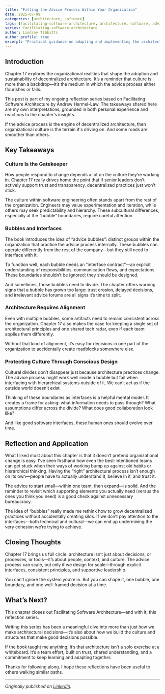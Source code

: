 ```yaml
---
title: "Fitting the Advice Process Within Your Organization"
date: 2025-07-09
categories: [architecture, software]
tags: [facilitating-software-architecture, architecture, software, advice-process, organizational-change]
series: facilitating-software-architecture
author: Lindsey Tibbitts
author_profile: true
excerpt: "Practical guidance on adapting and implementing the architecture advice process to fit your organization's unique culture, structure, and constraints while maintaining its core principles."
---
```


## Introduction

Chapter 17 explores the organizational realities that shape the adoption and sustainability of decentralized architecture. It’s a reminder that culture is more than a backdrop—it’s the medium in which the advice process either flourishes or fails.

This post is part of my ongoing reflection series based on Facilitating Software Architecture by Andrew Harmel-Law. The takeaways shared here are my own interpretations, grounded in both personal experience and reactions to the chapter's insights.

If the advice process is the engine of decentralized architecture, then organizational culture is the terrain it's driving on. And some roads are smoother than others.

## Key Takeaways

### Culture Is the Gatekeeper

How people respond to change depends a lot on the culture they’re working in. Chapter 17 really drives home the point that if senior leaders don’t actively support trust and transparency, decentralized practices just won’t stick.

The culture within software engineering often stands apart from the rest of the organization. Engineers may value experimentation and iteration, while others may seek predictability and hierarchy. These subcultural differences, especially at the “bubble” boundaries, require careful attention.

### Bubbles and Interfaces

The book introduces the idea of “advice bubbles”: distinct groups within the organization that practice the advice process internally. These bubbles can operate differently from the rest of the company—but they still need to interface with it.

To function well, each bubble needs an “interface contract”—an explicit understanding of responsibilities, communication flows, and expectations. These boundaries shouldn’t be ignored; they should be designed.

And sometimes, those bubbles need to divide. The chapter offers warning signs that a bubble has grown too large: trust erosion, delayed decisions, and irrelevant advice forums are all signs it’s time to split.

### Architecture Requires Alignment

Even with multiple bubbles, some artifacts need to remain consistent across the organization. Chapter 17 also makes the case for keeping a single set of architectural principles and one shared tech radar, even if each team applies them differently.

Without that kind of alignment, it’s easy for decisions in one part of the organization to accidentally create roadblocks somewhere else.

### Protecting Culture Through Conscious Design

Cultural divides don’t disappear just because architecture practices change. The advice process might work well inside a bubble but fail when interfacing with hierarchical systems outside of it. We can’t act as if the outside world doesn’t exist.

Thinking of these boundaries as interfaces is a helpful mental model. It creates a frame for asking: what information needs to pass through? What assumptions differ across the divide? What does good collaboration look like?

And like good software interfaces, these human ones should evolve over time.

## Reflection and Application

What I liked most about this chapter is that it doesn’t pretend organizational change is easy. I’ve seen firsthand how even the best-intentioned teams can get stuck when their ways of working bump up against old habits or hierarchical thinking. Having the “right” architectural process isn’t enough on its own—people have to actually understand it, believe in it, and trust it.

The advice to start small—within one team, then expand—is solid. And the reminder to revisit which supporting elements you actually need (versus the ones you think you need) is a good check against unnecessary bureaucracy.

The idea of “bubbles” really made me rethink how to grow decentralized practices without accidentally creating silos. If we don’t pay attention to the interfaces—both technical and cultural—we can end up undermining the very cohesion we’re trying to achieve.

## Closing Thoughts

Chapter 17 brings us full circle: architecture isn’t just about decisions, or processes, or tools—it’s about people, context, and culture. The advice process can scale, but only if we design for scale—through explicit interfaces, consistent principles, and supportive leadership.

You can’t ignore the system you’re in. But you can shape it, one bubble, one boundary, and one well-framed decision at a time.

## What’s Next?

This chapter closes out Facilitating Software Architecture—and with it, this reflection series.

Writing this series has been a meaningful dive into more than just how we make architectural decisions—it’s also about how we build the culture and structures that make good decisions possible.

If the book taught me anything, it’s that architecture isn’t a solo exercise at a whiteboard. It’s a team effort, built on trust, shared understanding, and a commitment to keep learning and adapting together.

Thanks for following along. I hope these reflections have been useful to others walking similar paths.

---

*Originally published on [LinkedIn](https://www.linkedin.com/pulse/fitting-advice-process-within-your-organization-lindsey-tibbitts-ujkrc?trackingId=xIJB2iyWT%2BqphheIxwGzOw%3D%3D&lipi=urn%3Ali%3Apage%3Ad_flagship3_profile_view_base_recent_activity_content_view%3Bl3EtK1K6QJud98JNH1YPFQ%3D%3D).* 